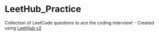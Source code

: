 # LeetHub_Practice
Collection of LeetCode questions to ace the coding interview! - Created using [LeetHub v2](https://github.com/arunbhardwaj/LeetHub-2.0)
